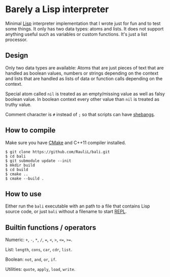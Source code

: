 # Barely a Lisp interpreter

Minimal [Lisp] interpreter implementation that I wrote just for fun and to
test some things. It only has two data types: atoms and lists. It does not
support anything useful such as variables or custom functions. It's just a
list processor.

## Design

Only two data types are available: Atoms that are just pieces of text that are
handled as boolean values, numbers or strings depending on the context and
lists that are handled as lists of data or function calls depending on the
context.

Special atom called `nil` is treated as an empty/missing value as well as falsy
boolean value. In boolean context every other value than `nil` is treated as
truthy value.

Comment character is `#` instead of `;` so that scripts can have [shebangs].

## How to compile

Make sure you have [CMake] and C++11 compiler installed.

```shell
$ git clone https://github.com/RauliL/bali.git
$ cd bali
$ git submodule update --init
$ mkdir build
$ cd build
$ cmake ..
$ cmake --build .
```

## How to use

Either run the `bali` executable with an path to a file that contains Lisp
source code, or just `bali` without a filename to start [REPL].

## Builtin functions / operators

Numeric: `+`, `-`, `*`, `/`, `=`, `<`, `>`, `<=`, `>=`.

List: `length`, `cons`, `car`, `cdr`, `list`.

Boolean: `not`, `and`, `or`, `if`.

Utilities: `quote`, `apply`, `load`, `write`.

[Lisp]: https://en.wikipedia.org/wiki/Lisp_(programming_language)
[shebangs]: https://en.wikipedia.org/wiki/Shebang_(Unix)
[CMake]: https://www.cmake.org
[REPL]: https://en.wikipedia.org/wiki/Read%E2%80%93eval%E2%80%93print_loop
